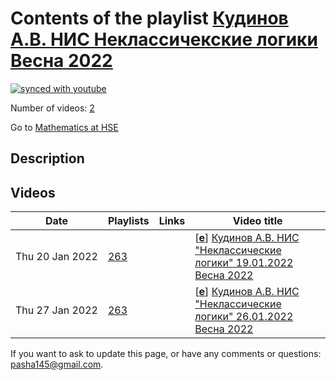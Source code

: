 # Contents of the playlist [Кудинов А.В.  НИС Неклассичекские логики Весна 2022](https://www.youtube.com/playlist?list=PLq3E5oubNNoCLf2ADLGVJPfdIKahvnj8d)

[![synced with youtube](https://img.shields.io/github/last-commit/mathphysschool/mathphysschool.github.io/autoupdate1?label=synced%20with%20youtube)](https://github.com/mathphysschool/mathphysschool.github.io/commits/autoupdate1)

Number of videos: [2](#videos)

Go to [Mathematics at HSE](../README.md)

## Description



## Videos

|Date|Playlists|Links|Video title|
|---|---|---|---|
| Thu&nbsp;20&nbsp;Jan&nbsp;2022 | [263](../playlists/263 "Кудинов А.В.  НИС Неклассичекские логики Весна 2022") |  | [[**e**](https://studio.youtube.com/video/DsnA7ZCELs8/edit "Edit")] [Кудинов А.В. НИС &#34;Неклассические логики&#34;  19.01.2022 Весна 2022](https://www.youtube.com/watch?v=DsnA7ZCELs8&list=PLq3E5oubNNoCLf2ADLGVJPfdIKahvnj8d) |
| Thu&nbsp;27&nbsp;Jan&nbsp;2022 | [263](../playlists/263 "Кудинов А.В.  НИС Неклассичекские логики Весна 2022") |  | [[**e**](https://studio.youtube.com/video/KdyT5-R4J2Y/edit "Edit")] [Кудинов А.В. НИС &#34;Неклассические логики&#34;  26.01.2022 Весна 2022](https://www.youtube.com/watch?v=KdyT5-R4J2Y&list=PLq3E5oubNNoCLf2ADLGVJPfdIKahvnj8d) |


 If you want to ask to update this page, or have any comments or questions: <pasha145@gmail.com>.